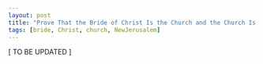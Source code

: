 ```yaml
---
layout: post
title: "Prove That the Bride of Christ Is the Church and the Church Is the New Jerusalem"
tags: [bride, Christ, church, NewJerusalem]
---
```


\[ TO BE UPDATED \]
